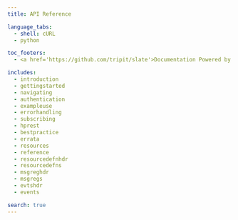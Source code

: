 ```yaml
---
title: API Reference

language_tabs:
  - shell: cURL
  - python

toc_footers:
  - <a href='https://github.com/tripit/slate'>Documentation Powered by Slate</a>

includes:
  - introduction
  - gettingstarted
  - navigating
  - authentication
  - exampleuse
  - errorhandling
  - subscribing
  - hprest
  - bestpractice
  - errata
  - resources
  - reference
  - resourcedefnhdr
  - resourcedefns
  - msgreghdr
  - msgregs
  - evtshdr
  - events

search: true
---
```

